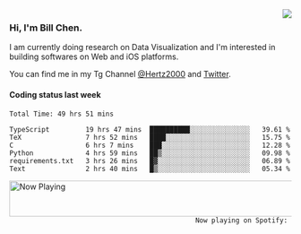 <img  align="right" src="https://github-readme-stats.vercel.app/api?username=BillChen2k&show_icons=false&count_private=true&hide_title=true">

### Hi, I'm Bill Chen.

I am currently doing research on Data Visualization and I'm interested in building softwares on Web and iOS platforms.

You can find me in my Tg Channel [@Hertz2000](https://t.me/Hertz2000) and [Twitter](https://twitter.com/billchen2k).

#### Coding status last week

<!--START_SECTION:waka-->

```text
Total Time: 49 hrs 51 mins

TypeScript         19 hrs 47 mins  ██████████░░░░░░░░░░░░░░░   39.61 %
TeX                7 hrs 52 mins   ████░░░░░░░░░░░░░░░░░░░░░   15.75 %
C                  6 hrs 7 mins    ███░░░░░░░░░░░░░░░░░░░░░░   12.28 %
Python             4 hrs 59 mins   ██▒░░░░░░░░░░░░░░░░░░░░░░   09.98 %
requirements.txt   3 hrs 26 mins   █▓░░░░░░░░░░░░░░░░░░░░░░░   06.89 %
Text               2 hrs 40 mins   █▒░░░░░░░░░░░░░░░░░░░░░░░   05.34 %
```

<!--END_SECTION:waka-->


<div>
<a href="https://spotify-now-playing.billchen2k.vercel.app/now-playing?open">
   <img align="right" src="https://spotify-now-playing.billchen2k.vercel.app/now-playing" width="540" height="64" alt="Now Playing">
</a>
</div>

<div>
<p align="right"><code>Now playing on Spotify: </code></p>
</div>

<!--
**BillChen2K/BillChen2K** is a ✨ _special_ ✨ repository because its `README.md` (this file) appears on your GitHub profile.

Here are some ideas to get you started:

- 🔭 I’m currently working on ...
- 🌱 I’m currently learning ...
- 👯 I’m looking to collaborate on ...
- 🤔 I’m looking for help with ...
- 💬 Ask me about ...
- 📫 How to reach me: ...
- 😄 Pronouns: ...
- ⚡ Fun fact: ...
-->
